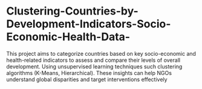 # Clustering-Countries-by-Development-Indicators-Socio-Economic-Health-Data-
This project aims to categorize countries based on key socio-economic and health-related indicators to assess and compare their levels of overall development. Using unsupervised learning techniques such clustering algorithms (K-Means, Hierarchical). These insights can help NGOs understand global disparities and target interventions effectively
